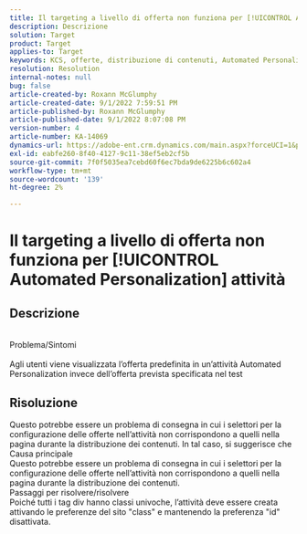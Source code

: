 ```yaml
---
title: Il targeting a livello di offerta non funziona per [!UICONTROL Automated Personalization] attività
description: Descrizione
solution: Target
product: Target
applies-to: Target
keywords: KCS, offerte, distribuzione di contenuti, Automated Personalization, Target
resolution: Resolution
internal-notes: null
bug: false
article-created-by: Roxann McGlumphy
article-created-date: 9/1/2022 7:59:51 PM
article-published-by: Roxann McGlumphy
article-published-date: 9/1/2022 8:07:08 PM
version-number: 4
article-number: KA-14069
dynamics-url: https://adobe-ent.crm.dynamics.com/main.aspx?forceUCI=1&pagetype=entityrecord&etn=knowledgearticle&id=9cd741a0-302a-ed11-9db1-002248086a27
exl-id: eabfe260-8f40-4127-9c11-38ef5eb2cf5b
source-git-commit: 7f0f5035ea7cebd60f6ec7bda9de6225b6c602a4
workflow-type: tm+mt
source-wordcount: '139'
ht-degree: 2%

---
```


# Il targeting a livello di offerta non funziona per [!UICONTROL Automated Personalization] attività

## Descrizione

<br>Problema/Sintomi<br><br>
Agli utenti viene visualizzata l’offerta predefinita in un’attività Automated Personalization invece dell’offerta prevista specificata nel test


## Risoluzione


Questo potrebbe essere un problema di consegna in cui i selettori per la configurazione delle offerte nell’attività non corrispondono a quelli nella pagina durante la distribuzione dei contenuti. In tal caso, si suggerisce che
<br>Causa principale<br>
Questo potrebbe essere un problema di consegna in cui i selettori per la configurazione delle offerte nell’attività non corrispondono a quelli nella pagina durante la distribuzione dei contenuti.
<br>Passaggi per risolvere/risolvere<br>
Poiché tutti i tag div hanno classi univoche, l’attività deve essere creata attivando le preferenze del sito &quot;class&quot; e mantenendo la preferenza &quot;id&quot; disattivata.
